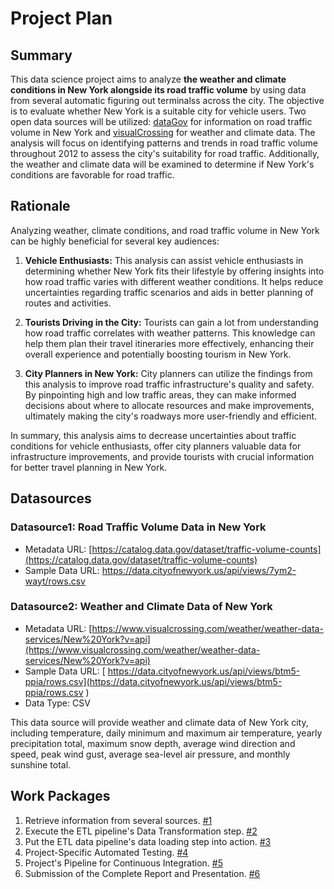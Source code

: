 # Project Plan

## Summary

<!-- Describe your data science project. -->

This data science project aims to analyze **the weather and climate conditions in New York alongside its road traffic volume** by using data from several automatic figuring out terminalss across the city. The objective is to evaluate whether New York is a suitable city for vehicle users. Two open data sources will be utilized: [dataGov](https://catalog.data.gov/dataset) for information on road traffic volume in New York and [visualCrossing](https://www.visualcrossing.com/weather/weather-data-services/) for weather and climate data. The analysis will focus on identifying patterns and trends in road traffic volume throughout 2012 to assess the city's suitability for road traffic. Additionally, the weather and climate data will be examined to determine if New York's conditions are favorable for road traffic.

## Rationale

<!-- Outline the impact of the analysis. Which problems it solves. -->
Analyzing weather, climate conditions, and road traffic volume in New York can be highly beneficial for several key audiences:

1. **Vehicle Enthusiasts:** This analysis can assist vehicle enthusiasts in determining whether New York fits their lifestyle by offering insights into how road traffic varies with different weather conditions. It helps reduce uncertainties regarding traffic scenarios and aids in better planning of routes and activities.

2. **Tourists Driving in the City:** Tourists can gain a lot from understanding how road traffic correlates with weather patterns. This knowledge can help them plan their travel itineraries more effectively, enhancing their overall experience and potentially boosting tourism in New York.

3. **City Planners in New York:** City planners can utilize the findings from this analysis to improve road traffic infrastructure's quality and safety. By pinpointing high and low traffic areas, they can make informed decisions about where to allocate resources and make improvements, ultimately making the city's roadways more user-friendly and efficient.

In summary, this analysis aims to decrease uncertainties about traffic conditions for vehicle enthusiasts, offer city planners valuable data for infrastructure improvements, and provide tourists with crucial information for better travel planning in New York.


## Datasources

<!-- Give a sectional overview of each data source you intend to use. Put "DatasourceX" in the prefic, where X is the datasource's id.  -->


### Datasource1: Road Traffic Volume Data in New York
* Metadata URL: [https://catalog.data.gov/dataset/traffic-volume-counts](https://catalog.data.gov/dataset/traffic-volume-counts)
* Sample Data URL: [https://data.cityofnewyork.us/api/views/7ym2-wayt/rows.csv ](https://data.cityofnewyork.us/api/views/7ym2-wayt/rows.csv )



### Datasource2: Weather and Climate Data of New York
* Metadata URL: [https://www.visualcrossing.com/weather/weather-data-services/New%20York?v=api](https://www.visualcrossing.com/weather/weather-data-services/New%20York?v=api)
* Sample Data URL: [  https://data.cityofnewyork.us/api/views/btm5-ppia/rows.csv](https://data.cityofnewyork.us/api/views/btm5-ppia/rows.csv )
* Data Type: CSV

This data source will provide weather and climate data of New York city, including temperature, daily minimum and maximum air temperature, yearly precipitation total, maximum snow depth, average wind direction and speed, peak wind gust, average sea-level air pressure, and monthly sunshine total.

## Work Packages

<!-- Work packages listed in descending order, each referring to a more detailed description of the issue. -->

1. Retrieve information from several sources. [#1][i1]
2. Execute the ETL pipeline's Data Transformation step. [#2][i2]
3. Put the ETL data pipeline's data loading step into action. [#3][i3]
4. Project-Specific Automated Testing. [#4][i4]
5. Project's Pipeline for Continuous Integration. [#5][i5]
6. Submission of the Complete Report and Presentation. [#6][i6]

[i1]: https://github.com/prosenjit-chd/MdAdDaEgg_FAU_Summer2024_Prosenjit_Chowdhury_23361276_made-template/issues/1
[i2]: https://github.com/prosenjit-chd/MdAdDaEgg_FAU_Summer2024_Prosenjit_Chowdhury_23361276_made-template/issues/2
[i3]: https://github.com/prosenjit-chd/MdAdDaEgg_FAU_Summer2024_Prosenjit_Chowdhury_23361276_made-template/issues/3
[i4]: https://github.com/prosenjit-chd/MdAdDaEgg_FAU_Summer2024_Prosenjit_Chowdhury_23361276_made-template/issues/4
[i5]: https://github.com/prosenjit-chd/MdAdDaEgg_FAU_Summer2024_Prosenjit_Chowdhury_23361276_made-template/issues/5
[i6]: https://github.com/prosenjit-chd/MdAdDaEgg_FAU_Summer2024_Prosenjit_Chowdhury_23361276_made-template/issues/6
